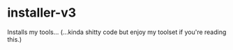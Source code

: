 # installer-v3
Installs my tools... (...kinda shitty code but enjoy my toolset if you're reading this.)
